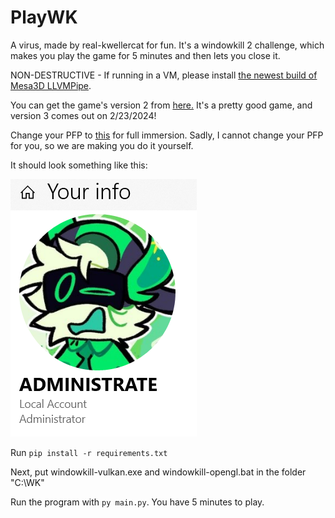 # PlayWK

A virus, made by real-kwellercat for fun. It's a windowkill 2 challenge, which makes you play the game for 5 minutes and then lets you close it. 

NON-DESTRUCTIVE - If running in a VM, please install [the newest build of Mesa3D LLVMPipe](https://github.com/pal1000/mesa-dist-win/releases).

You can get the game's version 2 from [here.](https://torcado.itch.io/windowkill) It's a pretty good game, and version 3 comes out on 2/23/2024!

Change your PFP to [this](vmpfp-malware-testing.jpg) for full immersion. Sadly, I cannot change your PFP for you, so we are making you do it yourself.

It should look something like this:

![profile picture](VirtualBoxVM_e1mOqbWdLO.png)

Run `pip install -r requirements.txt`

Next, put windowkill-vulkan.exe and windowkill-opengl.bat in the folder "C:\WK" 

Run the program with `py main.py`. You have 5 minutes to play.